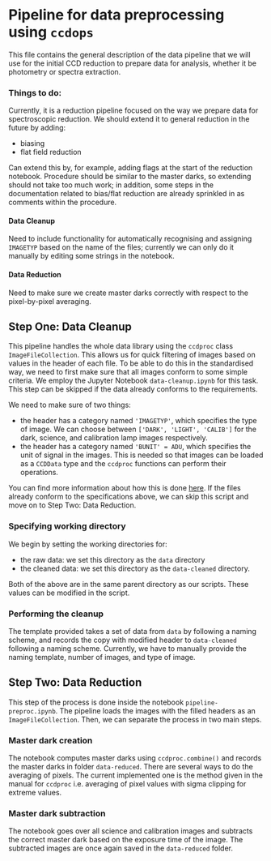# Pipeline for data preprocessing using `ccdops`

This file contains the general description of the data pipeline that we will use for the initial CCD reduction to prepare data for analysis, whether it be photometry or spectra extraction.

### Things to do:

Currently, it is a reduction pipeline focused on the way we prepare data for spectroscopic reduction. We should extend it to general reduction in the future by adding:

- biasing
- flat field reduction

Can extend this by, for example, adding flags at the start of the reduction notebook. Procedure should be similar to the master darks, so extending should not take too much work; in addition, some steps in the documentation related to bias/flat reduction are already sprinkled in as comments within the procedure.

#### Data Cleanup

Need to include functionality for automatically recognising and assigning `IMAGETYP` based on the name of the files; currently we can only do it manually by editing some strings in the notebook.

#### Data Reduction

Need to make sure we create master darks correctly with respect to the pixel-by-pixel averaging.

## Step One: Data Cleanup

This pipeline handles the whole data library using the `ccdproc` class `ImageFileCollection`. This allows us for quick filtering of images based on values in the header of each file. To be able to do this in the standardised way, we need to first make sure that all images conform to some simple criteria. We employ the Jupyter Notebook `data-cleanup.ipynb` for this task. This step can be skipped if the data already conforms to the requirements.

We need to make sure of two things:

- the header has a category named `'IMAGETYP'`, which specifies the type of image. We can choose between `['DARK', 'LIGHT', 'CALIB']` for the dark, science, and calibration lamp images respectively.
- the header has a category named `'BUNIT' = ADU`, which specifies the unit of signal in the images. This is needed so that images can be loaded as a `CCDData` type and the `ccdproc` functions can perform their operations.

You can find more information about how this is done [here](https://www.astropy.org/ccd-reduction-and-photometry-guide/v/dev/notebooks/01-11-reading-images.html). If the files already conform to the specifications above, we can skip this script and move on to Step Two: Data Reduction.

### Specifying working directory

We begin by setting the working directories for:

- the raw data: we set this directory as the `data` directory
- the cleaned data: we set this directory as the `data-cleaned` directory.

Both of the above are in the same parent directory as our scripts. These values can be modified in the script.

### Performing the cleanup

The template provided takes a set of data from `data` by following a naming scheme, and records the copy with modified header to `data-cleaned` following a naming scheme. Currently, we have to manually provide the naming template, number of images, and type of image.

## Step Two: Data Reduction

This step of the process is done inside the notebook `pipeline-preproc.ipynb`. The pipeline loads the images with the filled headers as an `ImageFileCollection`. Then, we can separate the process in two main steps.

### Master dark creation

The notebook computes master darks using `ccdproc.combine()` and records the master darks in folder `data-reduced`. There are several ways to do the averaging of pixels. The current implemented one is the method given in the manual for `ccdproc` i.e. averaging of pixel values with sigma clipping for extreme values.

### Master dark subtraction

The notebook goes over all science and calibration images and subtracts the correct master dark based on the exposure time of the image. The subtracted images are once again saved in the `data-reduced` folder.
